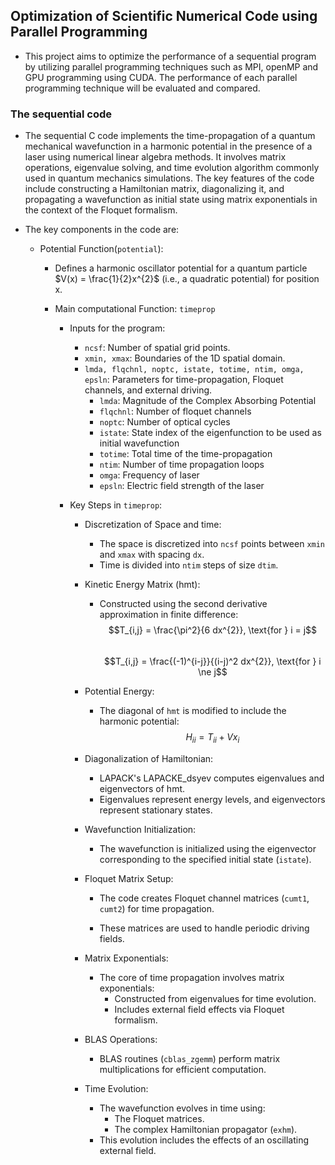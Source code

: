 ## Optimization of Scientific Numerical Code using Parallel Programming

- This project aims to optimize the performance of a sequential program by utilizing parallel programming techniques such as MPI, openMP and GPU programming using CUDA. The performance of each parallel programming technique will be evaluated and compared.

### The sequential code
- The sequential C code implements the time-propagation of a quantum mechanical wavefunction in a harmonic potential in the presence of a laser using numerical linear algebra methods. It involves matrix operations, eigenvalue solving, and time evolution algorithm commonly used in quantum mechanics simulations. The key features of the code include constructing a Hamiltonian matrix, diagonalizing it, and propagating a wavefunction as initial state using matrix exponentials in the context of the Floquet formalism.

- The key components in the code are:
  - Potential Function(`potential`):
    - Defines a harmonic oscillator potential for a quantum particle $V(x) = \frac{1}{2}x^{2}$ (i.e., a quadratic potential) for position x.

    - Main computational Function: `timeprop`
      - Inputs for the program:
        - `ncsf`: Number of spatial grid points.
        - `xmin, xmax`: Boundaries of the 1D spatial domain.
        - `lmda, flqchnl, noptc, istate, totime, ntim, omga, epsln`: Parameters for time-propagation, Floquet channels, and external driving.
          - `lmda`: Magnitude of the Complex Absorbing Potential
          - `flqchnl`: Number of floquet channels
          - `noptc`: Number of optical cycles
          - `istate`: State index of the eigenfunction to be used as initial wavefunction
          - `totime`: Total time of the time-propagation
          - `ntim`: Number of time propagation loops
          - `omga`: Frequency of laser
          - `epsln`: Electric field strength of the laser 

      - Key Steps in `timeprop`:
        - Discretization of Space and time: 
          - The space is discretized into `ncsf` points between `xmin` and `xmax` with spacing `dx`.
          - Time is divided into `ntim` steps of size `dtim`.
        - Kinetic Energy Matrix (hmt):
          - Constructed using the second derivative approximation in finite difference:
            $$T_{i,j} = \frac{\pi^2}{6 dx^{2}}, \text{for } i = j$$<br> 
            $$T_{i,j} = \frac{(-1)^{i-j}}{(i-j)^2 dx^{2}}, \text{for } i \ne j$$ 
        - Potential Energy: 
          - The diagonal of `hmt` is modified to include the harmonic potential:
            $$H_{ii} = T_{ii} + V{x_i}$$
        
        - Diagonalization of Hamiltonian:
          - LAPACK's LAPACKE_dsyev computes eigenvalues and eigenvectors of hmt.
          - Eigenvalues represent energy levels, and eigenvectors represent stationary states.

        - Wavefunction Initialization:
          - The wavefunction is initialized using the eigenvector corresponding to the specified initial state (`istate`).

        - Floquet Matrix Setup:
          - The code creates Floquet channel matrices (`cumt1`, `cumt2`) for time propagation.

          - These matrices are used to handle periodic driving fields.

        - Matrix Exponentials:
          - The core of time propagation involves matrix exponentials:
            - Constructed from eigenvalues for time evolution.
            - Includes external field effects via Floquet formalism.
        
        - BLAS Operations:
          - BLAS routines (`cblas_zgemm`) perform matrix multiplications for efficient computation.

        - Time Evolution:
          - The wavefunction evolves in time using:
            - The Floquet matrices.
            - The complex Hamiltonian propagator (`exhm`).
          - This evolution includes the effects of an oscillating external field.
